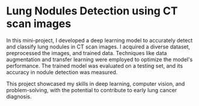 # Lung Nodules Detection using CT scan images

In this mini-project, I developed a deep learning model to accurately detect and classify lung nodules in CT scan images. I acquired a diverse dataset, preprocessed the images, and trained data. Techniques like data augmentation and transfer learning were employed to optimize the model's performance. The trained model was evaluated on a testing set, and its accuracy in nodule detection was measured.

This project showcased my skills in deep learning, computer vision, and problem-solving, with the potential to contribute to early lung cancer diagnosis.
